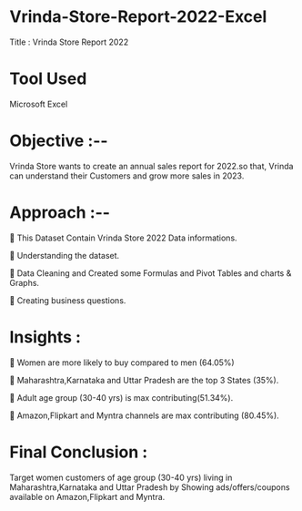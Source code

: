 # Vrinda-Store-Report-2022-Excel
Title : Vrinda Store Report 2022

# Tool Used 
Microsoft Excel

# Objective :--

Vrinda Store wants to create an annual sales report for 2022.so that, Vrinda can understand their Customers and grow more sales in 2023.

# Approach :--

🏬 This Dataset Contain Vrinda Store 2022 Data informations.

🏬 Understanding the dataset.

🏬 Data Cleaning and Created some Formulas and Pivot Tables and charts & Graphs.

🏬 Creating business questions.

# Insights :

💱 Women are more likely to buy compared to men (64.05%)

💱 Maharashtra,Karnataka and Uttar Pradesh are the top 3 States (35%).

💱 Adult age group (30-40 yrs) is max contributing(51.34%).

💱 Amazon,Flipkart and Myntra channels are max contributing (80.45%).

# Final Conclusion :

Target women customers of age group (30-40 yrs) living in Maharashtra,Karnataka and Uttar Pradesh by Showing ads/offers/coupons available on Amazon,Flipkart and Myntra.
